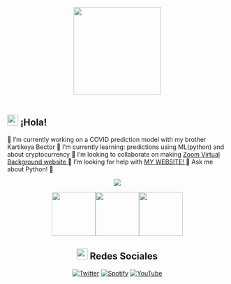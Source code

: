 <div align = "center">
  <img align="center" src= "https://i.imgur.com/dVRl12c.png" height="200" />
 </div>
<br>

## <img src="https://media.giphy.com/media/hvRJCLFzcasrR4ia7z/giphy.gif" width="25"> <b> ¡Hola!</b>

🔭 I’m currently working on a COVID prediction model with my brother Kartikeya Bector
🌱 I’m currently learning: predictions using ML(python) and about cryptocurrency 
👯 I’m looking to collaborate on making <a href ="https://vinayakbector2002.github.io/Zoom-Virtual-Backgrounds/"> Zoom Virtual Background website </a>
🤔 I’m looking for help with <a href = "https://vinayakbector2002.github.io/"> MY WEBSITE! </a>
💬 Ask me about Python! 🐍

<p></p>
<div align = "center">
  <p><img align="center" src="https://github-readme-stats.vercel.app/api/top-langs/?username=VinayakBector2002&theme=dark&layout=compact" /></p><p><img src="https://i.giphy.com/media/LMt9638dO8dftAjtco/200.webp" width="100"><img src="https://i.giphy.com/media/IdyAQJVN2kVPNUrojM/200.webp" width="100"><img src="https://i.giphy.com/media/KzJkzjggfGN5Py6nkT/200.webp" width="100"><!--<img src=https://media3.giphy.com/media/XAxylRMCdpbEWUAvr8/giphy.gif width="105"><img src=https://media4.giphy.com/media/fsEaZldNC8A1PJ3mwp/giphy.gif width="105">--></p>

## <img src="https://media.tenor.com/images/7e96d994f29b388f63f7aa77ff2bea78/tenor.gif" width="25"> <b> Redes Sociales</b>
  
[![Twitter](https://img.shields.io/badge/Twitter-1DA1F2?style=for-the-badge&logo=twitter&logoColor=white)](https://x.com/Dentrxy)
[![Spotify](https://img.shields.io/badge/Spotify-1ED760?&style=for-the-badge&logo=spotify&logoColor=white)](https://open.spotify.com/user/3132bp4xpqx4wuzpg7ld7okws2ay?si=998c52c573864a80)
[![YouTube](https://img.shields.io/badge/YouTube-FF0000?style=for-the-badge&logo=youtube&logoColor=white)](https://www.youtube.com/@DentrayVE)
